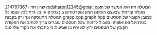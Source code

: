 
שרון רוד -214797367
rodsharon12345@gmail.com
המטלה הזו היא המשך של מטלה קודמת שבעצם הוספנו המון אופרטורים בין גרפים או בין גרף לבין עצמו 
כל המטלה התעסקה אך ורק בקבות grapp.cpp,graph.hpp וכמובן הקובץ של הטסטים 
בשביל לראות שכל הטסטים עוברים צריך לכתוב את הפקודה: make בטרמינל ואז הקובץ של הטסטים ירוץ 
לא יהיו בו שגיעות כי כתבתי את הקוד שלי טוב 

